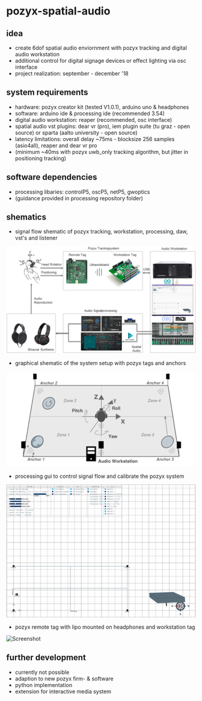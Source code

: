 # pozyx-spatial-audio

## idea

- create 6dof spatial audio enviornment with pozyx tracking and digital audio workstation
- additional control for digital signage devices or effect lighting via osc interface
- project realization: september - december '18

## system requirements

- hardware: pozyx creator kit (tested V1.0.1), arduino uno & headphones
- software: arduino ide & processing ide (recommended 3.54)
- digital audio workstation: reaper (recommended, osc interface)
- spatial audio vst plugins: dear vr (pro), iem plugin suite (tu graz - open source) or sparta (aalto university - open source)
- latency limitations: overall delay ~75ms - blocksize 256 samples (asio4all), reaper and dear vr pro
- (minimum ~40ms with pozyx uwb_only tracking algorithm, but jitter in positioning tracking)

## software dependencies

- processing libaries: controlP5, oscP5, netP5, gwoptics
- (guidance provided in processing repository folder)

## shematics

- signal flow shematic of pozyx tracking, workstation, processing, daw, vst's and listener

![Screenshot](ressources/images/systemflow.png "system flow")

- graphical shematic of the system setup with pozyx tags and anchors

![Screenshot](ressources/images/systemsetup.png "system setup")

- processing gui to control signal flow and calibrate the pozyx system

![Screenshot](ressources/images/processing.png "processing gui")

- pozyx remote tag with lipo mounted on headphones and workstation tag 

![Screenshot](ressources/images/pozyx_tags.png "pozyx tags")

## further development

- currently not possible
- adaption to new pozyx firm- & software
- python implementation
- extension for interactive media system

